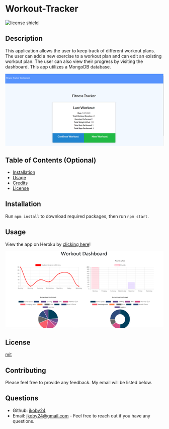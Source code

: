 # Workout-Tracker
![license shield](https://img.shields.io/badge/License-mit-red.svg)
## Description
This application allows the user to keep track of different workout plans. The user can add a new exercise to a workout plan and can edit an existing workout plan. The user can also view their progress by visiting the dashboard. This app utilizes a MongoDB database. 

![](/public/assets/images/screenshot1.png)

## Table of Contents (Optional)
* [Installation](#installation)
* [Usage](#usage)
* [Credits](#credits)
* [License](#license)
## Installation
Run `npm install` to download required packages, then run `npm start`. 
## Usage

View the app on Heroku by [clicking here](https://note-taker-101-1.herokuapp.com "Visit the app")!

![](/public/assets/images/screenshot2.png)

## License
[mit](LICENSE)
## Contributing 
Please feel free to provide any feedback. My email will be listed below. 
## Questions
* Github: [jkoby24](http://github.com/jkoby24 "Visit me on GitHub")
* Email: jkoby24@gmail.com - Feel free to reach out if you have any questions.
